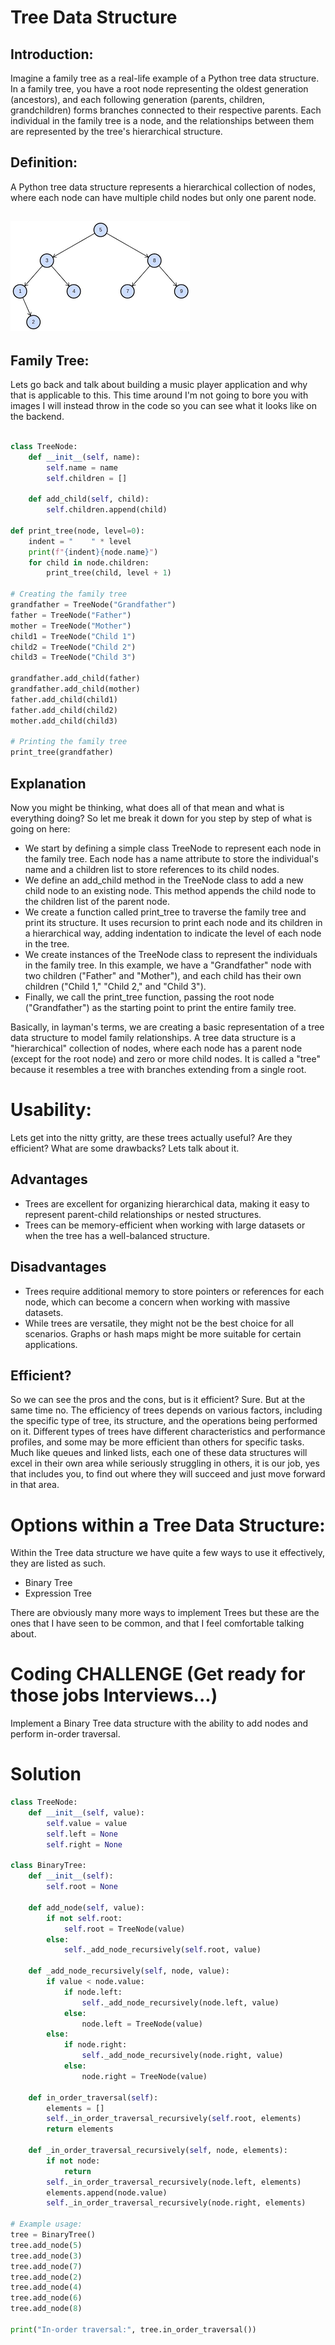 # Tree Data Structure

## Introduction:

Imagine a family tree as a real-life example of a Python tree data structure. In a family tree, you have a root node representing the oldest generation (ancestors), and each following generation (parents, children, grandchildren) forms branches connected to their respective parents. Each individual in the family tree is a node, and the relationships between them are represented by the tree's hierarchical structure.

## Definition:

A Python tree data structure represents a hierarchical collection of nodes, where each node can have multiple child nodes but only one parent node.
## ![Tree Example](images/tree.png)

## Family Tree:

Lets go back and talk about building a music player application and why that is applicable to this. This time around I'm not going to bore you with images I will instead throw in the code so you can see what it looks like on the backend. 
```python

class TreeNode:
    def __init__(self, name):
        self.name = name
        self.children = []

    def add_child(self, child):
        self.children.append(child)

def print_tree(node, level=0):
    indent = "    " * level
    print(f"{indent}{node.name}")
    for child in node.children:
        print_tree(child, level + 1)

# Creating the family tree
grandfather = TreeNode("Grandfather")
father = TreeNode("Father")
mother = TreeNode("Mother")
child1 = TreeNode("Child 1")
child2 = TreeNode("Child 2")
child3 = TreeNode("Child 3")

grandfather.add_child(father)
grandfather.add_child(mother)
father.add_child(child1)
father.add_child(child2)
mother.add_child(child3)

# Printing the family tree
print_tree(grandfather)

```
## Explanation

Now you might be thinking, what does all of that mean and what is everything doing? So let me break it down for you step by step of what is going on here: 

* We start by defining a simple class TreeNode to represent each node in the family tree. Each node has a name attribute to store the individual's name and a children list to store references to its child nodes.
* We define an add_child method in the TreeNode class to add a new child node to an existing node. This method appends the child node to the children list of the parent node.
* We create a function called print_tree to traverse the family tree and print its structure. It uses recursion to print each node and its children in a hierarchical way, adding indentation to indicate the level of each node in the tree.
* We create instances of the TreeNode class to represent the individuals in the family tree. In this example, we have a "Grandfather" node with two children ("Father" and "Mother"), and each child has their own children ("Child 1," "Child 2," and "Child 3").
* Finally, we call the print_tree function, passing the root node ("Grandfather") as the starting point to print the entire family tree.

Basically, in layman's terms, we are creating a basic representation of a tree data structure to model family relationships. A tree data structure is a "hierarchical" collection of nodes, where each node has a parent node (except for the root node) and zero or more child nodes. It is called a "tree" because it resembles a tree with branches extending from a single root.

# Usability:

Lets get into the nitty gritty, are these trees actually useful? Are they efficient? What are some drawbacks? Lets talk about it. 

## Advantages 

* Trees are excellent for organizing hierarchical data, making it easy to represent parent-child relationships or nested structures.
* Trees can be memory-efficient when working with large datasets or when the tree has a well-balanced structure.

## Disadvantages

* Trees require additional memory to store pointers or references for each node, which can become a concern when working with massive datasets.
* While trees are versatile, they might not be the best choice for all scenarios. Graphs or hash maps might be more suitable for certain applications.

## Efficient? 

So we can see the pros and the cons, but is it efficient? Sure. But at the same time no. The efficiency of trees depends on various factors, including the specific type of tree, its structure, and the operations being performed on it. Different types of trees have different characteristics and performance profiles, and some may be more efficient than others for specific tasks. Much like queues and linked lists, each one of these data structures will excel in their own area while seriously struggling in others, it is our job, yes that includes you, to find out where they will succeed and just move forward in that area. 

# Options within a Tree Data Structure:

Within the Tree data structure we have quite a few ways to use it effectively, they are listed as such. 

* Binary Tree
* Expression Tree 

There are obviously many more ways to implement Trees but these are the ones that I have seen to be common, and that I feel comfortable talking about. 


# Coding CHALLENGE (Get ready for those jobs Interviews...)

 Implement a Binary Tree data structure with the ability to add nodes and perform in-order traversal.

# Solution

```python
class TreeNode:
    def __init__(self, value):
        self.value = value
        self.left = None
        self.right = None

class BinaryTree:
    def __init__(self):
        self.root = None

    def add_node(self, value):
        if not self.root:
            self.root = TreeNode(value)
        else:
            self._add_node_recursively(self.root, value)

    def _add_node_recursively(self, node, value):
        if value < node.value:
            if node.left:
                self._add_node_recursively(node.left, value)
            else:
                node.left = TreeNode(value)
        else:
            if node.right:
                self._add_node_recursively(node.right, value)
            else:
                node.right = TreeNode(value)

    def in_order_traversal(self):
        elements = []
        self._in_order_traversal_recursively(self.root, elements)
        return elements

    def _in_order_traversal_recursively(self, node, elements):
        if not node:
            return
        self._in_order_traversal_recursively(node.left, elements)
        elements.append(node.value)
        self._in_order_traversal_recursively(node.right, elements)

# Example usage:
tree = BinaryTree()
tree.add_node(5)
tree.add_node(3)
tree.add_node(7)
tree.add_node(2)
tree.add_node(4)
tree.add_node(6)
tree.add_node(8)

print("In-order traversal:", tree.in_order_traversal())

```